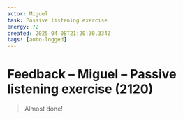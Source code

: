 ```yaml
---
actor: Miguel
task: Passive listening exercise
energy: 72
created: 2025-04-08T21:20:30.334Z
tags: [auto-logged]
---
```


# Feedback – Miguel – Passive listening exercise (2120)

> Almost done!

